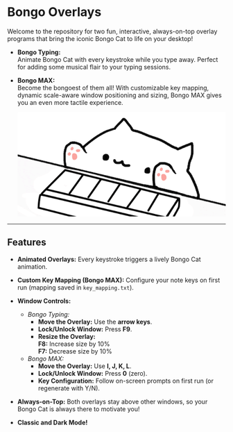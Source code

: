 # Bongo Overlays

Welcome to the repository for two fun, interactive, always-on-top overlay programs that bring the iconic Bongo Cat to life on your desktop!

- **Bongo Typing:**  
  Animate Bongo Cat with every keystroke while you type away. Perfect for adding some musical flair to your typing sessions.
  
- **Bongo MAX:**  
  Become the bongoest of them all! With customizable key mapping, dynamic scale-aware window positioning and sizing, Bongo MAX gives you an even more tactile experience.

    ![it bongo!!](https://raw.githubusercontent.com/BBlazee/BongoCatOverlay/refs/heads/main/14.gif)


---

## Features

- **Animated Overlays:** Every keystroke triggers a lively Bongo Cat animation.
- **Custom Key Mapping (Bongo MAX):** Configure your note keys on first run (mapping saved in `key_mapping.txt`).
- **Window Controls:**
  - *Bongo Typing:*
    - **Move the Overlay:** Use the **arrow keys**.
    - **Lock/Unlock Window:** Press **F9**.
    - **Resize the Overlay:**  
      **F8:** Increase size by 10%  
      **F7:** Decrease size by 10%
  - *Bongo MAX:*
    - **Move the Overlay:** Use **I, J, K, L**.
    - **Lock/Unlock Window:** Press **0** (zero).
    - **Key Configuration:** Follow on-screen prompts on first run (or regenerate with Y/N).

- **Always-on-Top:** Both overlays stay above other windows, so your Bongo Cat is always there to motivate you!
  
- **Classic and Dark Mode!** 
